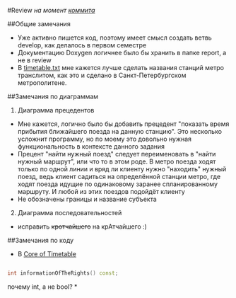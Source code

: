 #Review 
*на момент [коммита](https://github.com/mikle9997/The_timetable_for_transport/commit/d114723e4f1a5f410c5282fb0aea22af5e050301)*

##Общие замечания
* Уже активно пишется код, поэтому имеет смысл создать ветвь develop, как делалось в первом семестре
* Документацию Doxygen логичнее было бы хранить в папке report, а не в review
* В [timetable.txt](https://github.com/mikle9997/The_timetable_for_transport/blob/master/sources/Timetable.txt) мне кажется лучше сделать названия станций метро транслитом, как это и сделано в Санкт-Петербургском метрополитене.

##Замечания по диаграммам 
1. Диаграмма прецедентов
  * Мне кажется, логично было бы добавить прецедент "показать время прибытия ближайшего поезда на данную станцию". Это несколько усложнит программу, но по моему это довольно нужная функциональность в контексте данного задания
  * Прецент "найти нужный поезд" следует переименовать в "найти нужный маршрут", или что то в этом роде. В метро поезда ходят только по одной линии и вряд ли клиенту нужно "находить" нужный поезд, ведь клиент садиться на определённой станции метро, где ходят поезда идущие по одинаковому заранее спланированному маршруту. И любой из этих поездов подойдёт клиенту
  * Не обозначены границы и название субъекта
2. Диаграмма последовательностей
  * исправить ~~кротчайшего~~ на крАтчайшего :)

##Замечания по коду
* В [Core of Timetable](https://github.com/mikle9997/The_timetable_for_transport/blob/master/sources/Timetable_of_trains/Core_of_timetable/core_of_timetable.h) 

```C++

int informationOfTheRights() const;

```
 почему int, а не bool?
* 

